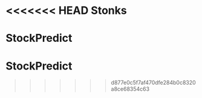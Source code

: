 <<<<<<< HEAD
Stonks
=======
# StockPredict
# StockPredict
>>>>>>> d877e0c5f7af470dfe284b0c8320a8ce68354c63
